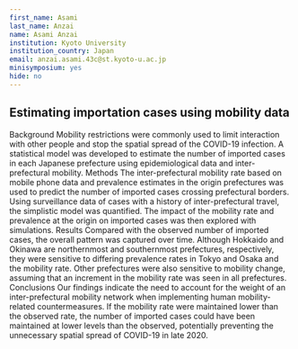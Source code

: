 ```yaml
---
first_name: Asami
last_name: Anzai
name: Asami Anzai
institution: Kyoto University
institution_country: Japan
email: anzai.asami.43c@st.kyoto-u.ac.jp
minisymposium: yes
hide: no
---
```


## Estimating importation cases using mobility data

Background
 Mobility restrictions were commonly used to limit interaction with other people and stop the spatial spread of the COVID-19 infection. A statistical model was developed to estimate the number of imported cases in each Japanese prefecture using epidemiological data and inter-prefectural mobility.
 Methods
 The inter-prefectural mobility rate based on mobile phone data and prevalence estimates in the origin prefectures was used to predict the number of imported cases crossing prefectural borders. Using surveillance data of cases with a history of inter-prefectural travel, the simplistic model was quantified. The impact of the mobility rate and prevalence at the origin on imported cases was then explored with simulations. 
 Results
 Compared with the observed number of imported cases, the overall pattern was captured over time. Although Hokkaido and Okinawa are northernmost and southernmost prefectures, respectively, they were sensitive to differing prevalence rates in Tokyo and Osaka and the mobility rate. Other prefectures were also sensitive to mobility change, assuming that an increment in the mobility rate was seen in all prefectures.
 Conclusions
 Our findings indicate the need to account for the weight of an inter-prefectural mobility network when implementing human mobility-related countermeasures. If the mobility rate were maintained lower than the observed rate, the number of imported cases could have been maintained at lower levels than the observed, potentially preventing the unnecessary spatial spread of COVID-19 in late 2020.


